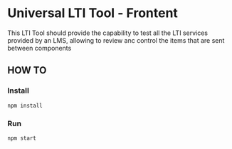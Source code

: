 # Universal LTI Tool - Frontent

This LTI Tool should provide the capability to test all the LTI services provided by an LMS, allowing to review anc
control the items that are sent between components

## HOW TO

### Install

```
npm install
```

### Run

```
npm start
```